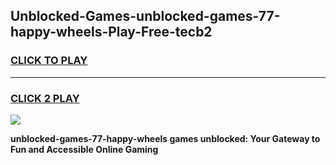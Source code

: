 
## Unblocked-Games-unblocked-games-77-happy-wheels-Play-Free-tecb2
<h3>
<a href="https://premium76.site?title=unblocked-games-77-happy-wheels&ref=23A">CLICK TO PLAY</a></h3>
<hr>

<h3>
<a href="https://premium76.site?title=unblocked-games-77-happy-wheels&ref=23A">CLICK 2 PLAY</a>
  
</h3>

<a href="https://premium76.site?title=unblocked-games-77-happy-wheels&ref=23A"><img src="https://clearcache.store/games.png"></a>


**unblocked-games-77-happy-wheels games unblocked: Your Gateway to Fun and Accessible Online Gaming**
